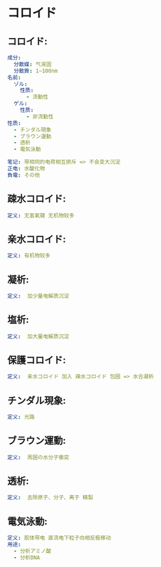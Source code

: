 # コロイド

## コロイド:

```yaml
成分:
  分散媒: 气液固
  分散質: 1~100nm
名前:
  ゾル:
    性质:
      - 流動性
  ゲル:
    性质:
      - 非流動性
性质:
  - チンダル現象
  - ブラウン運動
  - 透析
  - 電気泳動

笔记: 带相同的电荷相互排斥 => 不会变大沉淀
正电: 水酸化物
負電: その他

```

## 疎水コロイド:

```yaml
定义: 无氢氧键 无机物较多
```

## 亲水コロイド:

```yaml
定义: 有机物较多

```

## 凝析:

```yaml
定义:  加少量电解质沉淀
```

## 塩析:

```yaml
定义:  加大量电解质沉淀

```

## 保護コロイド:

```yaml
定义:  亲水コロイド 加入 疎水コロイド 包囲 => 水合凝析

```

## チンダル現象:

```yaml
定义: 光路
```

## ブラウン運動:

```yaml
定义:  周囲の水分子衝突
```

## 透析:

```yaml
定义:  去除原子、分子、离子 精製

```

## 電気泳動:

```yaml
定义: 胶体带电 直流电下粒子向相反极移动
用途:
  - 分析アミノ酸
  - 分析DNA
```